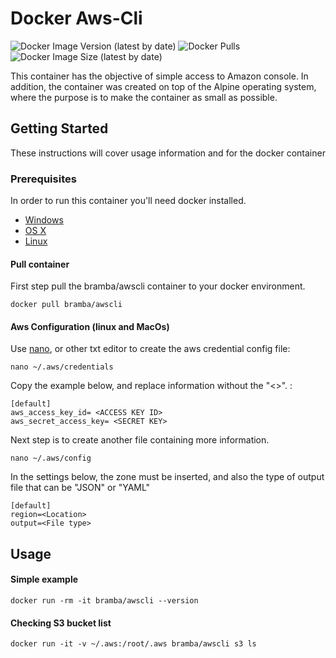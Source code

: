 # Docker Aws-Cli
![Docker Image Version (latest by date)](https://img.shields.io/docker/v/bramba/awscli?color=green&logo=docker)
![Docker Pulls](https://img.shields.io/docker/pulls/bramba/awscli?color=green&logo=docker)
![Docker Image Size (latest by date)](https://img.shields.io/docker/image-size/bramba/awscli?color=gren&logo=docker)


This container has the objective of simple access to Amazon console. In addition, 
the container was created on top of the Alpine operating system, where the purpose is to 
make the container as small as possible.

## Getting Started

These instructions will cover usage information and for the docker container 

### Prerequisites


In order to run this container you'll need docker installed.

* [Windows](https://docs.docker.com/windows/started)
* [OS X](https://docs.docker.com/mac/started/)
* [Linux](https://docs.docker.com/linux/started/)


#### Pull container

First step pull the bramba/awscli container to your docker environment.

```
docker pull bramba/awscli
```

#### Aws Configuration (linux and MacOs)
Use [nano](https://nano-editor.org/), or other txt editor to create the aws credential config file:
```
nano ~/.aws/credentials
```
Copy the example below, and replace information without the "<>". :

```
[default]
aws_access_key_id= <ACCESS KEY ID>
aws_secret_access_key= <SECRET KEY>
```

Next step is to create another file containing more information.
```
nano ~/.aws/config
```

In the settings below, the zone must be inserted, and also the type of output file that can be "JSON" or "YAML"
```
[default]
region=<Location>
output=<File type>
```
## Usage

#### Simple example

```shell
docker run -rm -it bramba/awscli --version
```

#### Checking S3 bucket list
```shell
docker run -it -v ~/.aws:/root/.aws bramba/awscli s3 ls
```

